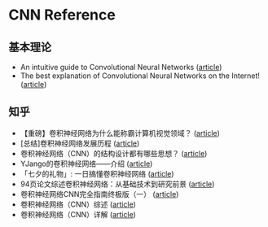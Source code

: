 # CNN Reference

## 基本理论

- An intuitive guide to Convolutional Neural Networks ([article](https://www.freecodecamp.org/news/an-intuitive-guide-to-convolutional-neural-networks-260c2de0a050/))
- The best explanation of Convolutional Neural Networks on the Internet! ([article](https://medium.com/technologymadeeasy/the-best-explanation-of-convolutional-neural-networks-on-the-internet-fbb8b1ad5df8))

## 知乎

- 【重磅】卷积神经网络为什么能称霸计算机视觉领域？ ([article](https://zhuanlan.zhihu.com/p/36160648))
- [总结]卷积神经网络发展历程 ([article](https://zhuanlan.zhihu.com/p/76275427))
- 卷积神经网络（CNN）的结构设计都有哪些思想？ ([article](https://www.zhihu.com/question/312556066/answer/600228264))
- YJango的卷积神经网络——介绍 ([article](https://zhuanlan.zhihu.com/p/27642620))
- 「七夕的礼物」: 一日搞懂卷积神经网络 ([article](https://zhuanlan.zhihu.com/p/28863709))
- 94页论文综述卷积神经网络：从基础技术到研究前景 ([article](https://zhuanlan.zhihu.com/p/35388569))
- 卷积神经网络CNN完全指南终极版（一） ([article](https://zhuanlan.zhihu.com/p/27908027))
- 卷积神经网络（CNN）综述 ([article](https://zhuanlan.zhihu.com/p/51678022))
- 卷积神经网络（CNN）详解 ([article](https://zhuanlan.zhihu.com/p/47184529))